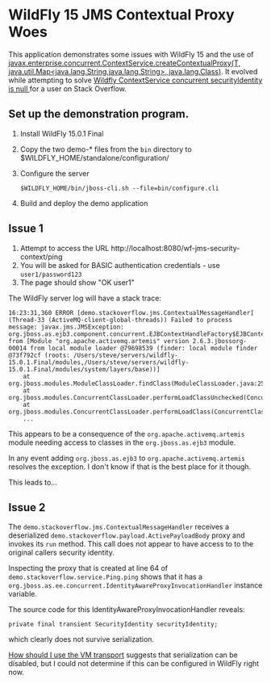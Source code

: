 WildFly 15 JMS Contextual Proxy Woes
==

This application demonstrates some issues with WildFly 15 and the use of
 [javax.enterprise.concurrent.ContextService.createContextualProxy(T, java.util.Map<java.lang.String,java.lang.String>, java.lang.Class<T>)](https://javaee.github.io/javaee-spec/javadocs/javax/enterprise/concurrent/ContextService.html#createContextualProxy-T-java.util.Map-java.lang.Class-).
 It evolved while attempting to solve [Wildfly ContextService concurrent securityIdentity is null
](https://stackoverflow.com/questions/54310392/wildfly-contextservice-concurrent-securityidentity-is-null/54357390#54357390)
for a user on Stack Overflow. 

Set up the demonstration program.
--

 1. Install WildFly 15.0.1 Final
 2. Copy the two demo-* files from the `bin` directory to $WILDFLY_HOME/standalone/configuration/
 3. Configure the server
 
        $WILDFLY_HOME/bin/jboss-cli.sh --file=bin/configure.cli
        
 4. Build and deploy the demo application
 
Issue 1
--

 1. Attempt to access the URL http://localhost:8080/wf-jms-security-context/ping
 2. You will be asked for BASIC authentication credentials - use `user1/password123`
 3. The page should show "OK user1"
 
 The WildFly server log will have a stack trace:
 
    16:23:31,360 ERROR [demo.stackoverflow.jms.ContextualMessageHandler] (Thread-33 (ActiveMQ-client-global-threads)) Failed to process message: javax.jms.JMSException: org.jboss.as.ejb3.component.concurrent.EJBContextHandleFactory$EJBContextHandle from [Module "org.apache.activemq.artemis" version 2.6.3.jbossorg-00014 from local module loader @79698539 (finder: local module finder @73f792cf (roots: /Users/steve/servers/wildfly-15.0.1.Final/modules,/Users/steve/servers/wildfly-15.0.1.Final/modules/system/layers/base))]
        at org.jboss.modules.ModuleClassLoader.findClass(ModuleClassLoader.java:255)
        at org.jboss.modules.ConcurrentClassLoader.performLoadClassUnchecked(ConcurrentClassLoader.java:410)
        at org.jboss.modules.ConcurrentClassLoader.performLoadClass(ConcurrentClassLoader.java:398)
        ...
 
This appears to be a consequence of the `org.apache.activemq.artemis` module needing access to classes in 
the `org.jboss.as.ejb3` module.

In any event adding `org.jboss.as.ejb3` to `org.apache.activemq.artemis` resolves the exception. I don't know if that is
the best place for it though.

This leads to...
 
Issue 2
--
 
The `demo.stackoverflow.jms.ContextualMessageHandler` receives a deserialized `demo.stackoverflow.payload.ActivePayloadBody` 
proxy and invokes its `run` method. This call does not appear to have access to to the original callers security 
identity.

Inspecting the proxy that is created at line 64 of `demo.stackoverflow.service.Ping.ping` shows that it has a 
`org.jboss.as.ee.concurrent.IdentityAwareProxyInvocationHandler` instance variable.

The source code for this IdentityAwareProxyInvocationHandler reveals:

    private final transient SecurityIdentity securityIdentity;

which clearly does not survive serialization.

[How should I use the VM transport](http://activemq.apache.org/how-should-i-use-the-vm-transport.html) suggests that
serialization can be disabled, but I could not determine if this can be configured in WildFly right now.
